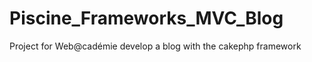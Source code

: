 Piscine_Frameworks_MVC_Blog
===========================

Project for Web@cadémie develop a blog with the cakephp framework
